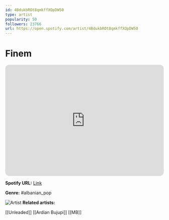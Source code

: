 ```yaml
---
id: 4BdukbROt8qmkffXOpDW50
type: artist
popularity: 50
followers: 23766
url: https://open.spotify.com/artist/4BdukbROt8qmkffXOpDW50
---
```

# Finem

<iframe style="border-radius:12px" src="https://open.spotify.com/embed/artist/4BdukbROt8qmkffXOpDW50" width="100%" height="352" frameBorder="0" allowfullscreen="" allow="autoplay; clipboard-write; encrypted-media; fullscreen; picture-in-picture" loading="lazy"></iframe>

**Spotify URL:** [Link](https://open.spotify.com/artist/4BdukbROt8qmkffXOpDW50)

**Genre:**  #albanian_pop

![Artist](https://i.scdn.co/image/ab6761610000e5eb24373db01a21eee92a5338a7)
**Related artists:**

[[Unleaded]]
[[Ardian Bujupi]]
[[MB]]
